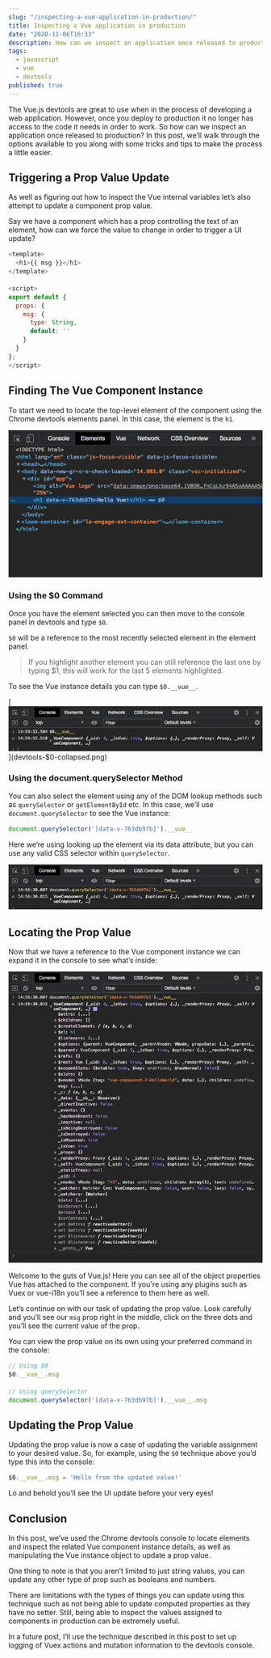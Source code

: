 ```yaml
---
slug: "/inspecting-a-vue-application-in-production/"
title: Inspecting a Vue application in production
date: "2020-11-06T16:33"
description: How can we inspect an application once released to production? In this post, we’ll walk through the options available to you along with some tricks and tips to make the process a little easier.
tags:
  - javascript
  - vue
  - devtools
published: true
---
```


The Vue.js devtools are great to use when in the process of developing a web application. However, once you deploy to production it no longer has access to the code it needs in order to work. So how can we inspect an application once released to production? In this post, we’ll walk through the options available to you along with some tricks and tips to make the process a little easier.

## Triggering a Prop Value Update

As well as figuring out how to inspect the Vue internal variables let’s also attempt to update a component prop value.

Say we have a component which has a prop controlling the text of an element, how can we force the value to change in order to trigger a UI update?

```javascript
<template>
  <h1>{{ msg }}</h1>
</template>

<script>
export default {
  props: {
    msg: {
      type: String,
      default: ''
    }
  }
};
</script>
```

## Finding The Vue Component Instance

To start we need to locate the top-level element of the component using the Chrome devtools elements panel. In this case, the element is the `h1`.

[![Screenshot of the component top-level element highlighted in the Chrome devtools elements panel](devtools-elements.png)](devtools-elements.png)

### Using the $0 Command

Once you have the element selected you can then move to the console panel in devtools and type `$0`.

`$0` will be a reference to the most recently selected element in the element panel.

> If you highlight another element you can still reference the last one by typing $1, this will work for the last 5 elements highlighted.

To see the Vue instance details you can type `$0.__vue__`.

[![Screenshot of Vue instance object in the Chrome devtools console panel](devtools-$0-collapsed.png)](devtools-$0-collapsed.png)

### Using the document.querySelector Method

You can also select the element using any of the DOM lookup methods such as `querySelector` or `getElementById` etc. In this case, we’ll use `document.querySelector` to see the Vue instance:

```javascript
document.querySelector('[data-v-763db97b]').__vue__
```

Here we’re using looking up the element via its data attribute, but you can use any valid CSS selector within `querySelector`.

[![Screenshot of Vue instance object in the Chrome devtools console panel](devtools-qs-collapsed.png)](devtools-qs-collapsed.png)

## Locating the Prop Value

Now that we have a reference to the Vue component instance we can expand it in the console to see what’s inside:

[![Screenshot of Vue instance object expanded in the Chrome devtools console panel](devtools-vue-expanded.png)](devtools-vue-expanded.png)

Welcome to the guts of Vue.js! Here you can see all of the object properties Vue has attached to the component. If you're using any plugins such as Vuex or vue-i18n you’ll see a reference to them here as well.

Let’s continue on with our task of updating the prop value. Look carefully and you’ll see our `msg` prop right in the middle, click on the three dots and you’ll see the current value of the prop.

You can view the prop value on its own using your preferred command in the console:

```javascript
// Using $0
$0.__vue__.msg

// Using querySelector
document.querySelector('[data-v-763db97b]').__vue__.msg
```

## Updating the Prop Value

Updating the prop value is now a case of updating the variable assignment to your desired value. So, for example, using the `$0` technique above you’d type this into the console:

```javascript
$0.__vue__.msg = 'Hello from the updated value!'
```

Lo and behold you’ll see the UI update before your very eyes!

## Conclusion

In this post, we’ve used the Chrome devtools console to locate elements and inspect the related Vue component instance details, as well as manipulating the Vue instance object to update a prop value.

One thing to note is that you aren’t limited to just string values, you can update any other type of prop such as booleans and numbers.

There are limitations with the types of things you can update using this technique such as not being able to update computed properties as they have no setter. Still, being able to inspect the values assigned to components in production can be extremely useful.

In a future post, I’ll use the technique described in this post to set up logging of Vuex actions and mutation information to the devtools console.
